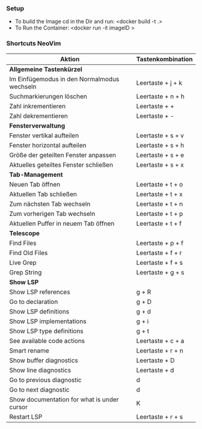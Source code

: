 ### Setup
- To build the Image cd in the Dir and run: <docker build -t <imagename> .>
- To Run the Container: <docker run -it imageID >
### Shortcuts NeoVim
| Aktion                                     | Tastenkombination            |
|--------------------------------------------|------------------------------|
| **Allgemeine Tastenkürzel**                |                              |
| Im Einfügemodus in den Normalmodus wechseln | Leertaste + j + k           |
| Suchmarkierungen löschen                    | Leertaste + n + h           |
| Zahl inkrementieren                         | Leertaste + +               |
| Zahl dekrementieren                         | Leertaste + -               |
| **Fensterverwaltung**                       |                              |
| Fenster vertikal aufteilen                  | Leertaste + s + v           |
| Fenster horizontal aufteilen                | Leertaste + s + h           |
| Größe der geteilten Fenster anpassen        | Leertaste + s + e           |
| Aktuelles geteiltes Fenster schließen       | Leertaste + s + x           |
| **Tab-Management**                          |                              |
| Neuen Tab öffnen                            | Leertaste + t + o           |
| Aktuellen Tab schließen                     | Leertaste + t + x           |
| Zum nächsten Tab wechseln                   | Leertaste + t + n           |
| Zum vorherigen Tab wechseln                 | Leertaste + t + p           |
| Aktuellen Puffer in neuem Tab öffnen        | Leertaste + t + f           |
| **Telescope**                               |                              |
| Find Files                                  | Leertaste + p + f           |
| Find Old Files                              | Leertaste + f + r           |
| Live Grep                                   | Leertaste + f + s           |
| Grep String                                 | Leertaste + g + s           |
| **Show LSP**                                |                              |
| Show LSP references                         | g + R                        |
| Go to declaration                           | g + D                        |
| Show LSP definitions                        | g + d                        |
| Show LSP implementations                    | g + i                        |
| Show LSP type definitions                   | g + t                        |
| See available code actions                  | Leertaste + c + a           |
| Smart rename                                | Leertaste + r + n           |
| Show buffer diagnostics                     | Leertaste + D               |
| Show line diagnostics                       | Leertaste + d               |
| Go to previous diagnostic                   | d                            |
| Go to next diagnostic                       | d                            |
| Show documentation for what is under cursor| K                            |
| Restart LSP                                 | Leertaste + r + s           |

